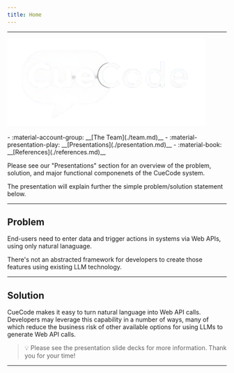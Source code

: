 ```yaml
---
title: Home
---
```

---

![CueCode](img/cuecode-logo.png)
<div class="grid cards" markdown>
- :material-account-group: __[The Team](./team.md)__  
- :material-presentation-play: __[Presentations](./presentation.md)__
- :material-book: __[References](./references.md)__
</div>

Please see our "Presentations" section for an overview of the problem, solution,
and major functional componenets of the CueCode system.

The presentation will explain further the simple problem/solution statement below.
  
---
  
## Problem

End-users need to enter data and trigger actions in systems via Web APIs, using
only natural lanaguage.

There's not an abstracted framework for developers
to create those features using existing LLM technology.
  
---
  
## Solution

CueCode makes it easy to turn natural language into Web API calls.
Developers may leverage this capability in a number of ways, many of which
reduce the business risk of other available options for using LLMs to
generate Web API calls.


> :bulb: Please see the presentation slide decks for more information.
Thank you for your time!

---